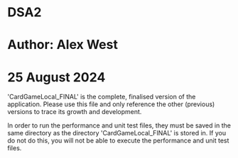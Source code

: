 # DSA2
# Author: Alex West
# 25 August 2024

'CardGameLocal_FINAL' is the complete, finalised version of the application. Please use this file and only reference the other (previous) versions to trace its growth and development.

In order to run the performance and unit test files, they must be saved in the same directory as the directory 'CardGameLocal_FINAL' is stored in. If you do not do this, you will not be able to execute the performance and unit test files.

